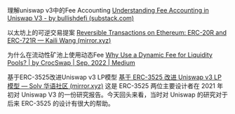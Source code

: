 理解uniswap v3中的Fee Accounting [Understanding Fee Accounting in Uniswap V3 - by bullishdefi (substack.com)](https://bullishdefi.substack.com/p/understanding-fee-accounting-in-uniswap)

以太坊上的可逆交易提案  [Reversible Transactions on Ethereum: ERC-20R and ERC-721R — Kaili Wang (mirror.xyz)](https://mirror.xyz/kaili.eth/gB-rx89sNAT3CVuxWo6xVFS5ptNcllW7cVWVCfcFa6k)

为什么在流动性矿池上使用动态Fee [Why Use a Dynamic Fee for Liquidity Pools? | by CrocSwap | Sep, 2022 | Medium](https://crocswap.medium.com/why-use-a-dynamic-fee-for-liquidity-pools-def07a1e6c3b)

基于ERC-3525改进Uniswap v3 LP模型 [基于 ERC-3525 改进 Uniswap v3 LP 模型 — Solv 华语社区 (mirror.xyz)](https://mirror.xyz/0x07599B7E947A4F6240F826F41768F76149F490D5/WPoOxFhwcvb_X_LdsE-oGs4VYr_YoTFXZf77Lr6-oCM)  这是 ERC-3525 两位主要设计者在 2021 年初对 Uniswap V3 的一份研究报告。今天回头来看，当时对 Uniswap 的研究对于后来 ERC-3525 的设计有很大的帮助。



